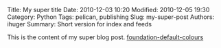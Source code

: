 Title: My super title
Date: 2010-12-03 10:20
Modified: 2010-12-05 19:30
Category: Python
Tags: pelican, publishing
Slug: my-super-post
Authors: ihuger
Summary: Short version for index and feeds

This is the content of my super blog post.
[foundation-default-colours](https://github.com/getpelican/pelican-themes/tree/master/foundation-default-colours)
